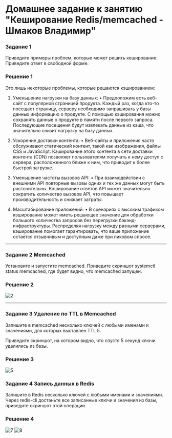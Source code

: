 # Домашнее задание к занятию "Кеширование Redis/memcached - Шмаков Владимир"

### Задание 1
Приведите примеры проблем, которые может решить кеширование.
Приведите ответ в свободной форме.

### Решение 1
Это лишь некоторые проблемы, которые решаются кэшированием:

1. Уменьшение нагрузки на базу данных:
•	Предположим есть веб-сайт с популярной страницей продукта. Каждый раз, когда кто-то посещает страницу, серверу необходимо запрашивать у базы данных информацию о продукте. С помощью кэширования можно сохранять данные о продукте в памяти после первого запроса. Последующие посещения будут извлекать данные из кэша, что значительно снизит нагрузку на базу данных.

2. Ускорение доставки контента:
•	Веб-сайты и приложения часто обслуживают статический контент, такой как изображения, файлы CSS и JavaScript. Кэширование этого контента в сети доставки контента (CDN) позволяет пользователям получать к нему доступ с сервера, расположенного ближе к ним, что приводит к более быстрой загрузке.

3. Уменьшение частоты вызовов API:
•	При взаимодействии с внешними API повторные вызовы одних и тех же данных могут быть расточительны. Кэширование ответов API может значительно сократить количество вызовов API, что повышает производительность и снижает затраты.

4. Масштабирование приложений:
•	В сценариях с высоким трафиком кэширование может иметь решающее значение для обработки большого количества запросов без перегрузки бэкэнд-инфраструктуры. Распределяя нагрузку между разными серверами, кэширование помогает гарантировать, что ваше приложение остается отзывчивым и доступным даже при пиковом спросе.

---

### Задание 2 Memcached
Установите и запустите memcached.
Приведите скриншот systemctl status memcached, где будет видно, что memcached запущен.

### Решение 2
![2](https://github.com/user-attachments/assets/12687874-9b84-4e0e-bd7b-0e6fb63056d7)

---

### Задание 3 Удаление по TTL в Memcached
Запишите в memcached несколько ключей с любыми именами и значениями, для которых выставлен TTL 5.

Приведите скриншот, на котором видно, что спустя 5 секунд ключи удалились из базы.

### Решение 3
![5](https://github.com/user-attachments/assets/25c3917b-c008-4279-a733-299f93052dc0)

### Задание 4 Запись данных в Redis
Запишите в Redis несколько ключей с любыми именами и значениями.
Через redis-cli достаньте все записанные ключи и значения из базы, приведите скриншот этой операции.

### Решение 4
![7](https://github.com/user-attachments/assets/8276c70a-f0aa-4a97-9fd5-9a867bfccb2f)
![8](https://github.com/user-attachments/assets/cdd0b649-dc93-4e71-a5aa-328cde81ade6)
